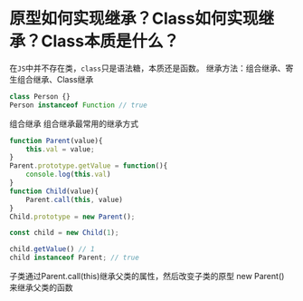 # 原型如何实现继承？Class如何实现继承？Class本质是什么？
在`JS`中并不存在类，`class`只是语法糖，本质还是函数。
继承方法：组合继承、寄生组合继承、Class继承
```js
class Person {}
Person instanceof Function // true
```

组合继承
组合继承最常用的继承方式

```js
function Parent(value){
    this.val = value;
}
Parent.prototype.getValue = function(){
    console.log(this.val)
}
function Child(value){
    Parent.call(this, value)
}
Child.prototype = new Parent();

const child = new Child(1);

child.getValue() // 1
child instanceof Parent; // true

```

子类通过Parent.call(this)继承父类的属性，然后改变子类的原型 new Parent() 来继承父类的函数